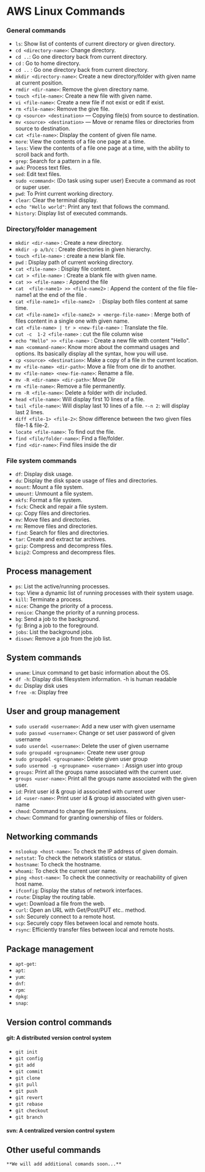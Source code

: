 # AWS Linux Commands

### General commands
  
- `ls`: Show list of contents of current directory or given directory.
- `cd <directory-name>`: Change directory. 
- `cd ..`: Go one directory back from current directory.
- `cd` : Go to home directory.
- `cd ..` : Go one directory back from current directory.
- `mkdir <directory-name>`: Create a new directory/folder with given name at current position.
- `rmdir <dir-name>`: Remove the given directory name.
- `touch <file-name>`: Create a new file with given name.
- `vi <file-name>`: Create a new file if not exist or edit if exist.
- `rm <file-name>`: Remove the give file.
- `cp <source> <destination>` — Copying file(s) from source to destination.
- `mv <source> <destination>` — Move or rename files or directories from source to destination.
- `cat <file-name>`: Display the content of given file name.
- `more`: View the contents of a file one page at a time.
- `less`: View the contents of a file one page at a time, with the ability to scroll back and forth.
- `grep`: Search for a pattern in a file.
- `awk`: Process text files.
- `sed`: Edit text files.
- `sudo <command>`: (Do task using super user) Execute a command as root or super user.
- `pwd`: To Print current working directory.
- `clear`: Clear the terminal display.
- `echo "Hello world"`: Print any text that follows the command.
- `history`: Display list of executed commands.
  

### Directory/folder management
- `mkdir <dir-name>` : Create a new directory.
- `mkdir -p a/b/c` : Create directories in given hierarchy.
- `touch <file-name>` : create a new blank file.
- `pwd` : Display path of current working directory.
- `cat <file-name>` : Display file content.
- `cat > <file-name>` : Create a blank file with given name.
- `cat >> <file-name>` : Append the file
- `cat  <file-name1> >> <file-name2>` : Append the content of the file file-name1 at the end of the file <file-name2>.
- `cat <file-name1> <file-name2> ` : Display both files content at same time.
- `cat <file-name1> <file-name2> > <merge-file-name>` : Merge both of files content in a single one with given name.
- `cat <file-name> | tr > <new-file-name>` : Translate the file.
- `cut -c  1-2 <file-name>` : cut the file column wise
- `echo "Hello" >> <file-name>` : Create a new file with content "Hello".
- `man <command-name>`: Know more about the command usages and options. Its basically display all the syntax, how you will use.
- `cp <source> <destination>`: Make a copy of a file in the current location.
- `mv <file-name> <dir-path>`: Move a file from one dir to another.
- `mv <file-name> <new-fie-name>`: Rename a file.
- `mv -R <dir-name> <dir-path>`: Move Dir
- `rm <file-name>`: Remove a file permanently.
- `rm -R <file-name>`: Delete a folder with dir included.
- `head <file-name>`: Will display first 10 lines of a file.
- `tail <file-name>`: Will display last 10 lines of a file.
    -`-n 2`: will display last 2 lines.
- `diff <file-1> <file-2>`: Show difference between the two given files file-1 & file-2.
- `locate <file-name>`: To find out the file.  
- `find <file/folder-name>`: Find a file/folder.
- `find <dir-name>`: Find files inside the dir


### File system commands
- `df`: Display disk usage.
- `du`: Display the disk space usage of files and directories.
- `mount`: Mount a file system.
- `umount`: Unmount a file system.
- `mkfs`: Format a file system.
- `fsck`: Check and repair a file system.
- `cp`: Copy files and directories.
- `mv`: Move files and directories.
- `rm`: Remove files and directories.
- `find`: Search for files and directories.
- `tar`: Create and extract tar archives.
- `gzip`: Compress and decompress files.
- `bzip2`: Compress and decompress files.

## Process management
- `ps`: List the active/running processes.
- `top`: View a dynamic list of running processes with their system usage.
- `kill`: Terminate a process.
- `nice`: Change the priority of a process.
- `renice`: Change the priority of a running process.
- `bg`: Send a job to the background.
- `fg`: Bring a job to the foreground.
- `jobs`: List the background jobs.
- `disown`: Remove a job from the job list.

## System commands
- `uname`: Linux command to get basic information about the OS.
- `df -h`: Display disk filesystem information. -h is human readable
- `du`: Display disk uses
- `free -m`: Display free

## User and group management
- `sudo useradd <username>`: Add a new user with given username
- `sudo passwd <username>`: Change or set user password of given username
- `sudo userdel <username>`: Delete the user of given username 
- `sudo groupadd <groupname>`: Create new user group
- `sudo groupdel <groupname>`: Delete given user group
- `sudo usermod -g <groupname> <username> `: Assign user <username> into group <groupname>
- `groups`: Print all the groups name associated with the current user.
- `groups <user-name>`: Print all the groups name associated with the given user.
- `id`: Print user id & group id associated with current user
- `id <user-name>`: Print user id & group id associated with given user-name
- `chmod`: Command to change file permissions.
- `chown`: Command for granting ownership of files or folders.

## Networking commands
  - `nslookup <host-name>`: To check the IP address of given domain.
  - `netstat`: To check the network statistics or status.
  - `hostname`: To check the hostname.
  - `whoami`:  To check the current user name.
  - `ping <host-name>`: To check the connectivity or reachability of given host name.
  - `ifconfig`: Display the status of network interfaces.
  - `route`: Display the routing table.
  - `wget`: Download a file from the web.
  - `curl`: Open an URL with Get/Post/PUT etc.. method.
  - `ssh`: Securely connect to a remote host.
  - `scp`: Securely copy files between local and remote hosts.
  - `rsync`: Efficiently transfer files between local and remote hosts.

## Package management
  - `apt-get`:
  - `apt`:
  - `yum`:
  - `dnf`:
  - `rpm`:
  - `dpkg`:
  - `snap`:  

## Version control commands
  #### git: A distributed version control system
  - `git init`
  - `git config`
  - `git add`
  - `git commit`
  - `git clone`
  - `git pull`
  - `git push`
  - `git revert`
  - `git rebase`
  - `git checkout`
  - `git branch`
	
  #### svn: A centralized version control system

## Other useful commands
    **We will add additional comands soon...**
